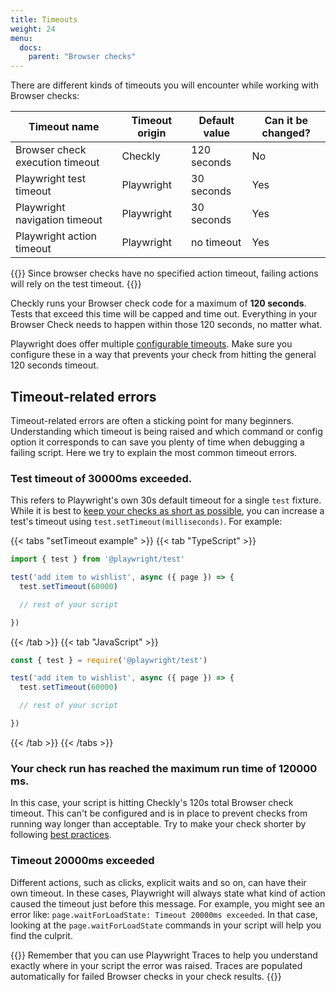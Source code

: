 ```yaml
---
title: Timeouts
weight: 24
menu:
  docs:
    parent: "Browser checks"
---
```


There are different kinds of timeouts you will encounter while working with Browser checks:

| Timeout name                    | Timeout origin | Default value | Can it be changed? |
|---------------------------------|----------------|---------------|--------------------|
| Browser check execution timeout | Checkly        | 120 seconds   | No                 |
| Playwright test timeout         | Playwright     | 30 seconds    | Yes                |
| Playwright navigation timeout	  | Playwright     | 30 seconds    | Yes                |
| Playwright action timeout       | Playwright     | no timeout    | Yes                |

{{<info >}}
Since browser checks have no specified action timeout, failing actions will rely on the test timeout.
{{</info >}}

Checkly runs your Browser check code for a maximum of **120 seconds**. Tests that exceed this time will be capped and time out. Everything in your Browser Check needs to happen within those 120 seconds, no matter what. 

Playwright does offer multiple [configurable timeouts](https://playwright.dev/docs/test-timeouts). Make sure you configure these in a way that prevents your check from hitting the general 120 seconds timeout.

## Timeout-related errors

Timeout-related errors are often a sticking point for many beginners. Understanding which timeout is being raised and which command or config option it corresponds to can save you plenty of time when debugging a failing script. Here we try to explain the most common timeout errors.

### Test timeout of 30000ms exceeded.

This refers to Playwright's own 30s default timeout for a single `test` fixture. While it is best to [keep your checks as short as possible](/learn/headless/valuable-tests), you can increase a test's timeout using `test.setTimeout(milliseconds)`. For example:

{{< tabs "setTimeout example" >}}
{{< tab "TypeScript" >}}
```ts
import { test } from '@playwright/test'

test('add item to wishlist', async ({ page }) => {
  test.setTimeout(60000)

  // rest of your script

})
```
{{< /tab >}}
{{< tab "JavaScript" >}}
```js
const { test } = require('@playwright/test')

test('add item to wishlist', async ({ page }) => {
  test.setTimeout(60000)

  // rest of your script

})
```
{{< /tab >}}
{{< /tabs >}}


### Your check run has reached the maximum run time of 120000 ms.

In this case, your script is hitting Checkly's 120s total Browser check timeout. This can't be configured and is in place to prevent checks from running way longer than acceptable. Try to make your check shorter by following [best practices](/learn/headless/valuable-tests).

### Timeout 20000ms exceeded

Different actions, such as clicks, explicit waits and so on, can have their own timeout. In these cases, Playwright will always state what kind of action caused the timeout just before this message. For example, you might see an error like: `page.waitForLoadState: Timeout 20000ms exceeded`. In that case, looking at the `page.waitForLoadState` commands in your script will help you find the culprit. 

{{<info >}}
Remember that you can use Playwright Traces to help you understand exactly where in your script the error was raised. Traces are populated automatically for failed Browser checks in your check results.
{{</info >}}
